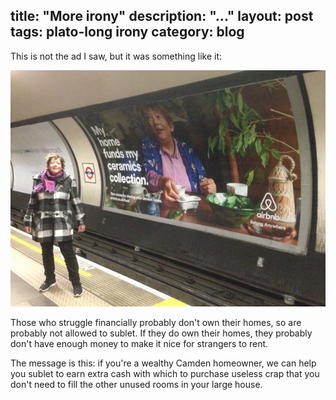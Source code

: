 title: "More irony"
description: "..."
layout: post
tags: plato-long irony
category: blog
---

This is not the ad I saw, but it was something like it:

![underground ad](airbnb-irony.jpg)

Those who struggle financially probably don't own their homes, so are probably not allowed to sublet. If they do own their homes, they probably don't have enough money to make it nice for strangers to rent.

The message is this: if you're a wealthy Camden homeowner, we can help you sublet to earn extra cash with which to purchase useless crap that you don't need to fill the other unused rooms in your large house.
